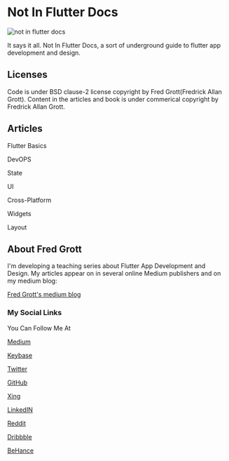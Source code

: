 # Not In Flutter Docs

![not in flutter docs](./media/not-in-flutter-docs.kpg)

It says it all. Not In Flutter Docs, a sort of underground guide to flutter app development and design.

## Licenses

Code is under BSD clause-2 license copyright by Fred Grott(Fredrick Allan Grott).  Content in the articles and book 
is under commerical copyright by Fredrick Allan Grott.

## Articles

Flutter Basics


DevOPS


State

UI


Cross-Platform

Widgets

Layout

## About Fred Grott

I'm developing a teaching series about Flutter App Development and Design. My articles appear on in several online Medium publishers and on my medium blog:

[Fred Grott's medium blog](https://fredgrott.medium.com)

### My Social Links

You Can Follow Me At

[Medium](https://fredgrott.medium.com)

[Keybase](https://keybase.io/fredgrott)


[Twitter](https://twitter.com/fredgrott)


[GitHub](https://github.com/fredgrott)


[Xing](https://www.xing.com/profile/Fred_Grott/cv)


[LinkedIN](https://www.linkedin.com/in/fredgrottstartupfluttermobileappdesigner/)

[Reddit](https://www.reddit.com/user/fredgrott)

[Dribbble](https://dribbble.com/FredGrott)

[BeHance](https://www.behance.net/gwsfredgrott)
